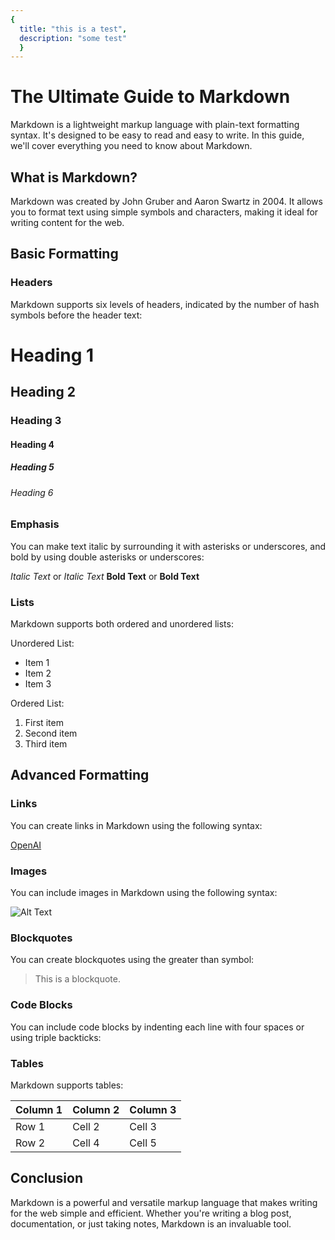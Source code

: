 ```yaml
---
{
  title: "this is a test", 
  description: "some test"
  }
---
```



# The Ultimate Guide to Markdown

Markdown is a lightweight markup language with plain-text formatting syntax. It's designed to be easy to read and easy to write. In this guide, we'll cover everything you need to know about Markdown.

## What is Markdown?

Markdown was created by John Gruber and Aaron Swartz in 2004. It allows you to format text using simple symbols and characters, making it ideal for writing content for the web.

## Basic Formatting

### Headers

Markdown supports six levels of headers, indicated by the number of hash symbols before the header text:

# Heading 1
## Heading 2
### Heading 3
#### Heading 4
##### Heading 5
###### Heading 6

### Emphasis

You can make text italic by surrounding it with asterisks or underscores, and bold by using double asterisks or underscores:

*Italic Text* or _Italic Text_
**Bold Text** or __Bold Text__

### Lists

Markdown supports both ordered and unordered lists:

Unordered List:
- Item 1
- Item 2
- Item 3

Ordered List:
1. First item
2. Second item
3. Third item

## Advanced Formatting

### Links

You can create links in Markdown using the following syntax:

[OpenAI](https://openai.com)

### Images

You can include images in Markdown using the following syntax:

![Alt Text](https://example.com/image.jpg)

### Blockquotes

You can create blockquotes using the greater than symbol:

> This is a blockquote.

### Code Blocks

You can include code blocks by indenting each line with four spaces or using triple backticks:


### Tables

Markdown supports tables:

| Column 1 | Column 2 | Column 3 |
|----------|----------|----------|
| Row 1    | Cell 2   | Cell 3   |
| Row 2    | Cell 4   | Cell 5   |

## Conclusion

Markdown is a powerful and versatile markup language that makes writing for the web simple and efficient. Whether you're writing a blog post, documentation, or just taking notes, Markdown is an invaluable tool.
